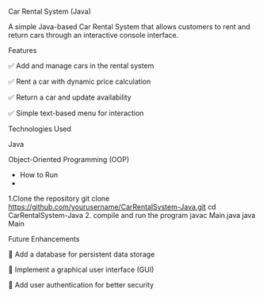 Car Rental System (Java)

A simple Java-based Car Rental System that allows customers to rent and return cars through an interactive console interface.

Features

✅ Add and manage cars in the rental system

✅ Rent a car with dynamic price calculation

✅ Return a car and update availability

✅ Simple text-based menu for interaction

Technologies Used

Java

Object-Oriented Programming (OOP)


* How to Run
* 
1.Clone the repository
  git clone https://github.com/yourusername/CarRentalSystem-Java.git
cd CarRentalSystem-Java
2. compile and run the program
  javac Main.java
java Main


Future Enhancements

🚀 Add a database for persistent data storage

🚀 Implement a graphical user interface (GUI)

🚀 Add user authentication for better security
